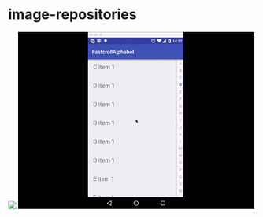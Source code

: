 # image-repositories
![](https://jira.grab.com/secure/attachment/54088/Flow.png)
![](https://github.com/viethoa/image-repositories/blob/master/fastcsrcolleralphabet.gif "Fast scroller alphabet")
